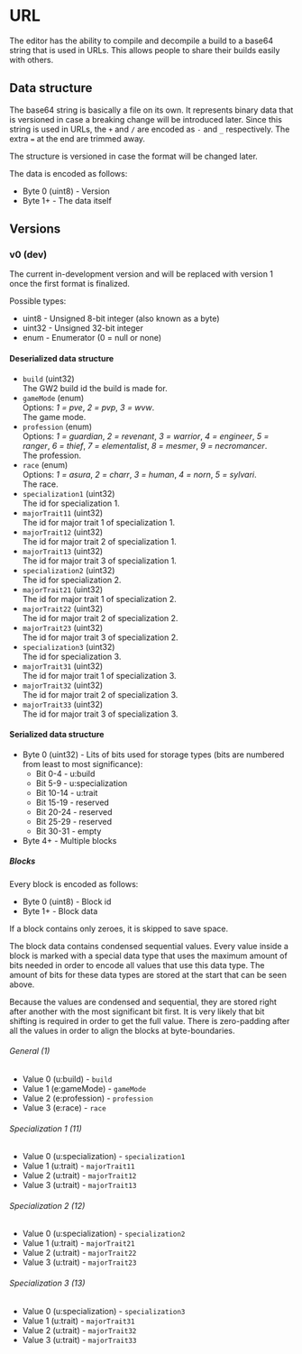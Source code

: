 # URL
The editor has the ability to compile and decompile a build to a base64 string that is used in URLs.
This allows people to share their builds easily with others.

## Data structure
The base64 string is basically a file on its own.
It represents binary data that is versioned in case a breaking change will be introduced later.
Since this string is used in URLs, the `+` and `/` are encoded as `-` and `_` respectively.
The extra `=` at the end are trimmed away.

The structure is versioned in case the format will be changed later.

The data is encoded as follows:
- Byte 0 (uint8) - Version
- Byte 1+ - The data itself

## Versions
### v0 (dev)
The current in-development version and will be replaced with version 1 once the first format is finalized.

Possible types:
- uint8 - Unsigned 8-bit integer (also known as a byte)
- uint32 - Unsigned 32-bit integer
- enum - Enumerator (0 = null or none)

#### Deserialized data structure
- `build` (uint32)  
  The GW2 build id the build is made for.
- `gameMode` (enum)  
  Options: *1 = pve*, *2 = pvp*, *3 = wvw*.  
  The game mode.
- `profession` (enum)  
  Options: *1 = guardian*, *2 = revenant*, *3 = warrior*, *4 = engineer*, *5 = ranger*, *6 = thief*, *7 = elementalist*, *8 = mesmer*, *9 = necromancer*.  
  The profession.
- `race` (enum)  
  Options: *1 = asura*, *2 = charr*, *3 = human*, *4 = norn*, *5 = sylvari*.  
  The race.
- `specialization1` (uint32)  
  The id for specialization 1.
- `majorTrait11` (uint32)  
  The id for major trait 1 of specialization 1.
- `majorTrait12` (uint32)  
  The id for major trait 2 of specialization 1.
- `majorTrait13` (uint32)  
  The id for major trait 3 of specialization 1.
- `specialization2` (uint32)  
  The id for specialization 2.
- `majorTrait21` (uint32)  
  The id for major trait 1 of specialization 2.
- `majorTrait22` (uint32)  
  The id for major trait 2 of specialization 2.
- `majorTrait23` (uint32)  
  The id for major trait 3 of specialization 2.
- `specialization3` (uint32)  
  The id for specialization 3.
- `majorTrait31` (uint32)  
  The id for major trait 1 of specialization 3.
- `majorTrait32` (uint32)  
  The id for major trait 2 of specialization 3.
- `majorTrait33` (uint32)  
  The id for major trait 3 of specialization 3.

#### Serialized data structure
- Byte 0 (uint32) - Lits of bits used for storage types (bits are numbered from least to most significance):
  - Bit 0-4 - u:build
  - Bit 5-9 - u:specialization
  - Bit 10-14 - u:trait
  - Bit 15-19 - reserved
  - Bit 20-24 - reserved
  - Bit 25-29 - reserved
  - Bit 30-31 - empty
- Byte 4+ - Multiple blocks

##### Blocks
Every block is encoded as follows:
- Byte 0 (uint8) - Block id
- Byte 1+ - Block data

If a block contains only zeroes, it is skipped to save space.

The block data contains condensed sequential values.
Every value inside a block is marked with a special data type that uses the maximum amount of bits needed in order to encode all values that use this data type.
The amount of bits for these data types are stored at the start that can be seen above.

Because the values are condensed and sequential, they are stored right after another with the most significant bit first.
It is very likely that bit shifting is required in order to get the full value.
There is zero-padding after all the values in order to align the blocks at byte-boundaries.

###### General (1)
- Value 0 (u:build) - `build`
- Value 1 (e:gameMode) - `gameMode`
- Value 2 (e:profession) - `profession`
- Value 3 (e:race) - `race`

###### Specialization 1 (11)
- Value 0 (u:specialization) - `specialization1`
- Value 1 (u:trait) - `majorTrait11`
- Value 2 (u:trait) - `majorTrait12`
- Value 3 (u:trait) - `majorTrait13`

###### Specialization 2 (12)
- Value 0 (u:specialization) - `specialization2`
- Value 1 (u:trait) - `majorTrait21`
- Value 2 (u:trait) - `majorTrait22`
- Value 3 (u:trait) - `majorTrait23`

###### Specialization 3 (13)
- Value 0 (u:specialization) - `specialization3`
- Value 1 (u:trait) - `majorTrait31`
- Value 2 (u:trait) - `majorTrait32`
- Value 3 (u:trait) - `majorTrait33`
